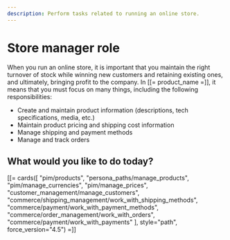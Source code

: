```yaml
---
description: Perform tasks related to running an online store.
---
```


# Store manager role

When you run an online store, it is important that you maintain the 
right turnover of stock while winning new customers and retaining existing ones, 
and ultimately, bringing profit to the company. 
In [[= product_name =]], it means that you must focus on many things, 
including the following responsibilities:

- Create and maintain product information (descriptions, tech specifications, media, etc.)
- Maintain product pricing and shipping cost information
- Manage shipping and payment methods
- Manage and track orders

## What would you like to do today?

[[= cards([
    "pim/products",
    "persona_paths/manage_products",
    "pim/manage_currencies",
    "pim/manage_prices",
    "customer_management/manage_customers",
    "commerce/shipping_management/work_with_shipping_methods",
    "commerce/payment/work_with_payment_methods",
    "commerce/order_management/work_with_orders",
    "commerce/payment/work_with_payments"
], style="path", force_version="4.5") =]]

